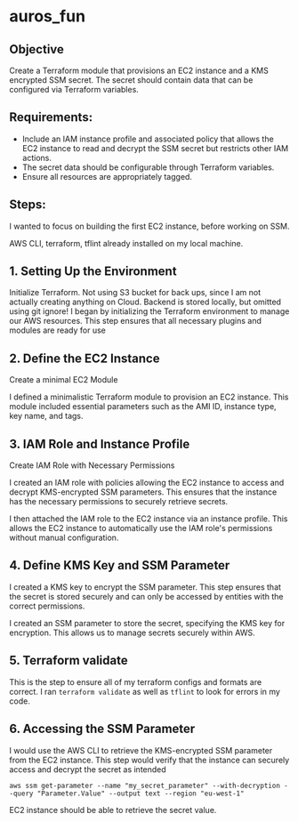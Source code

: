 # auros_fun

## Objective 
Create a Terraform module that provisions an EC2 instance and a KMS
encrypted SSM secret. The secret should contain data that can be configured via Terraform
variables.
## Requirements:
* Include an IAM instance profile and associated policy that allows the EC2 instance to
read and decrypt the SSM secret but restricts other IAM actions.
* The secret data should be configurable through Terraform variables.
* Ensure all resources are appropriately tagged.

## Steps:
I wanted to focus on building the first EC2 instance, before working on SSM. 

AWS CLI, terraform, tflint already installed on my local machine.


## 1. Setting Up the Environment
Initialize Terraform.
Not using S3 bucket for back ups, since I am not actually creating anything on Cloud. Backend is stored locally, but omitted using git ignore! 
I began by initializing the Terraform environment to manage our AWS resources. This step ensures that all necessary plugins and modules are ready for use

## 2. Define the EC2 Instance
Create a minimal EC2 Module

I defined a minimalistic Terraform module to provision an EC2 instance. This module included essential parameters such as the AMI ID, instance type, key name, and tags.

## 3. IAM Role and Instance Profile
Create IAM Role with Necessary Permissions

I created an IAM role with policies allowing the EC2 instance to access and decrypt KMS-encrypted SSM parameters. This ensures that the instance has the necessary permissions to securely retrieve secrets.

I then attached the IAM role to the EC2 instance via an instance profile. This allows the EC2 instance to automatically use the IAM role's permissions without manual configuration.

## 4. Define KMS Key and SSM Parameter

I created a KMS key to encrypt the SSM parameter. This step ensures that the secret is stored securely and can only be accessed by entities with the correct permissions.

I created an SSM parameter to store the secret, specifying the KMS key for encryption. This allows us to manage secrets securely within AWS.

## 5. Terraform validate

This is the step to ensure all of my terraform configs and formats are correct. I ran `terraform validate` as well as `tflint` to look for errors in my code. 

## 6. Accessing the SSM Parameter

I would use the AWS CLI to retrieve the KMS-encrypted SSM parameter from the EC2 instance. This step would verify that the instance can securely access and decrypt the secret as intended

```aws ssm get-parameter --name "my_secret_parameter" --with-decryption --query "Parameter.Value" --output text --region "eu-west-1"```

EC2 instance should be able to retrieve the secret value.